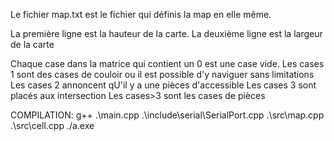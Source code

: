 Le fichier map.txt est le fichier qui définis la map en elle même. 

La première ligne est la hauteur de la carte.
La deuxième ligne est la largeur de la carte

Chaque case dans la matrice qui contient un 0 est une case vide.
Les cases 1 sont des cases de couloir ou il est possible d'y naviguer sans limitations
Les cases 2 annoncent qU'il y a une pièces d'accessible
Les cases 3 sont placés aux intersection
Les cases>3 sont les cases de pièces

COMPILATION:
g++ .\main.cpp .\include\serial\SerialPort.cpp .\src\map.cpp .\src\cell.cpp
./a.exe
